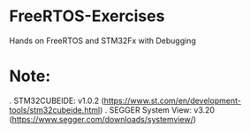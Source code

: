 # FreeRTOS-Exercises
Hands on FreeRTOS and STM32Fx with Debugging

# Note:
  . STM32CUBEIDE: v1.0.2 (https://www.st.com/en/development-tools/stm32cubeide.html)
  . SEGGER System View: v3.20 (https://www.segger.com/downloads/systemview/)
